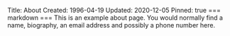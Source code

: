 Title: About
Created: 1996-04-19
Updated: 2020-12-05
Pinned: true
=== markdown ===
This is an example about page. You would normally find a name, biography, an
email address and possibly a phone number here.
